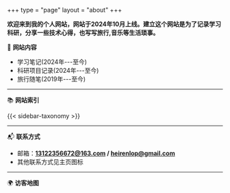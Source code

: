 +++
type = "page"
layout = "about"
+++

**欢迎来到我的个人网站，网站于2024年10月上线。建立这个网站是为了记录学习科研，分享一些技术心得，也写写旅行,音乐等生活琐事。**

📑 **网站内容**

- 学习笔记(2024年---至今)  
- 科研项目记录(2024年---至今)  
- 旅行随笔(2019年---至今)


---

📚 **网站索引**

{{< sidebar-taxonomy >}}

<!-- 放个视频 -->

---


📬 **联系方式**

- 邮箱：**13122356672@163.com / heirenlop@gmail.com**  
- 其他联系方式见主页图标

---


🌍 **访客地图**

<div class="container">
    <script type="text/javascript" id="clustrmaps" src="//clustrmaps.com/map_v2.js?d=-8NnXWZCil-LO-jkGg9rMcJ5e0YRUgaMCNZwfeDRRLM&cl=ffffff&w=a"></script>
</div>
